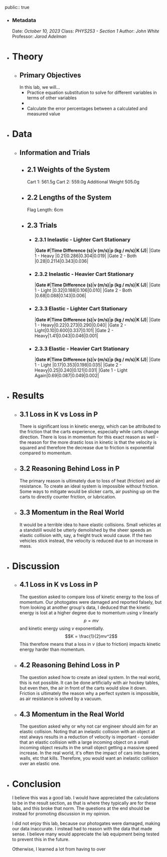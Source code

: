 public:: true

- ### Metadata
  Date: *October 10, 2023*
  Class: *PHYS253 - Section 1*
  Author: *John White*
  Professor: *Jarod Adelman*
- # Theory
	- ## Primary Objectives
	  In this lab, we will...
	  * Practice equation substitution to solve for different variables in terms of other variables
	  * 
	  * Calculate the error percentages between a calculated and measured value
- # Data
	- ## Information and Trials
		- ## 2.1 Weights of the System
		  Cart 1: 561.5g
		  Cart 2: 559.0g
		  Additional Weight 505.0g
		- ## 2.2 Lengths of the System
		  Flag Length: 6cm
		- ## 2.3 Trials
			- ### 2.3.1 Inelastic - Lighter Cart Stationary
			  |**Gate #**|**Time Difference (s)**|**v (m/s)**|**p (kg / m/s)**|**K (J)**|
			  |Gate 1 - Heavy |0.21|0.286|0.304|0.019|
			  |Gate 2 - Both |0.28|0.2114|0.343|0.036|
			- ### 2.3.2 Inelastic - Heavier Cart Stationary
			  |**Gate #**|**Time Difference (s)**|**v (m/s)**|**p (kg / m/s)**|**K (J)**|
			  |Gate 1 - Light |0.32|0.188|0.106|0.010|
			  |Gate 2 - Both |0.68|0.088|0.143|0.006|
			- ### 2.3.3 Elastic - Lighter Cart Stationary
			  |**Gate #**|**Time Difference (s)**|**v (m/s)**|**p (kg / m/s)**|**K (J)**|
			  |Gate 1 - Heavy|0.22|0.273|0.290|0.040|
			  |Gate 2 - Light|0.10|0.600|0.337|0.101|
			  |Gate 2 - Heavy|1.41|0.043|0.046|0.001|
			- ### 2.3.3 Elastic - Heavier Cart Stationary
			  |**Gate #**|**Time Difference (s)**|**v (m/s)**|**p (kg / m/s)**|**K (J)**|
			  |Gate 1 - Light |0.17|0.353|0.198|0.035|
			  |Gate 2 - Heavy|0.25|0.240|0.121|0.031|
			  |Gate 1 - Light Again|0.69|0.087|0.049|0.002|
- # Results
	- ## 3.1 Loss in K vs Loss in P
	  There is significant loss in kinetic energy, which can be attributed to the friction that the carts experience, especially while carts change direction. There is loss in momentum for this exact reason as well - the reason for the more drastic loss in kinetic is that the velocity is squared and therefore the decrease due to friction is exponential compared to momentum.
	- ## 3.2 Reasoning Behind Loss in P
	  The primary reason is ultimately due to loss of heat (friction) and air resistance. To create an ideal system is impossible without friction. Some ways to mitigate would be slicker carts, air pushing up on the carts to directly counter friction, or lubrication.
	- ## 3.3 Momentum in the Real World
	  It would be a terrible idea to have elastic collisions. Small vehicles at a standstill would be utterly demolished by the sheer speeds an elastic collision with, say, a freight truck would cause. If the two vehicles stick instead, the velocity is reduced due to an increase in mass.
- # Discussion
	- ## 4.1 Loss in K vs Loss in P
	  The question asked to compare loss of kinetic energy to the loss of momentum. Our photogates were damaged and reported falsely, but from looking at another group's data, I deduced that the kinetic energy is lost at a higher degree due to momentum using *v* linearly 
	  $$p = mv$$
	  and kinetic energy using *v* exponentially.
	  $$K = \frac{1}{2}mv^2$$
	  This therefore means that a loss in *v* (due to friction) impacts kinetic energy harder than momentum.
	- ## 4.2 Reasoning Behind Loss in P
	  The question asked how to create an ideal system. In the real world, this is not possible. It can be done artificially with air hockey tables, but even then, the air in front of the carts would slow it down. Friction is ultimately the reason why a perfect system is impossible, as air resistance is solved by a vacuum.
	- ## 4.3 Momentum in the Real World
	  The question asked why or why not car engineer should aim for an elastic collision. Noting that an inelastic collision with an object at rest always results in a reduction of velocity is important - consider that an elastic collision with a large incoming object on a small incoming object results in the small object getting a massive speed increase. In the real world, it's often the impact of cars into barriers, walls, etc that kills. Therefore, you would want an inelastic collision over an elastic one.
- # Conclusion
  I believe this was a good lab. I would have appreciated the calculations to be in the result section, as that is where they typically are for these labs, and this broke that norm. The questions at the end should be instead for promoting discussion in my opinion.
  
  I did not enjoy this lab, because our photogates were damaged, making our data inaccurate. I instead had to reason with the data that made sense. I believe many would appreciate the lab equipment being tested to prevent this in the future.
  
  Otherwise, I learned a lot from having to over